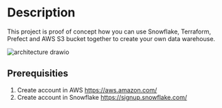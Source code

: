 # Description

This project is proof of concept how you can use Snowflake, Terraform, Prefect and AWS S3 bucket together to create your own data warehouse. 


![architecture drawio](https://user-images.githubusercontent.com/111633053/200112366-d756d4d8-9954-4358-9970-1472bf122ce9.png)


## Prerequisities

1. Create account in AWS https://aws.amazon.com/
2. Create account in Snowflake https://signup.snowflake.com/
